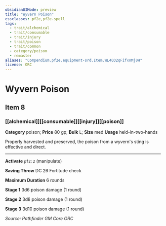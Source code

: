 ```yaml
---
obsidianUIMode: preview
title: "Wyvern Poison"
cssclasses: pf2e,pf2e-spell
tags:
  - trait/alchemical
  - trait/consumable
  - trait/injury
  - trait/poison
  - trait/common
  - category/poison
  - remaster
aliases: "Compendium.pf2e.equipment-srd.Item.WL4O32qFifxnMj0H"
license: ORC
---
```

# Wyvern Poison
## Item 8
### [[alchemical]][[consumable]][[injury]][[poison]]

**Category** poison; 
**Price** 80 gp; 
**Bulk** L; **Size** med
**Usage** held-in-two-hands

Properly harvested and preserved, the poison from a wyvern's sting is effective and direct.

* * *

**Activate** `pf2:2` (manipulate)

**Saving Throw** DC 26 Fortitude check

**Maximum Duration** 6 rounds

**Stage 1** 3d6 poison damage (1 round)

**Stage 2** 3d8 poison damage (1 round)

**Stage 3** 3d10 poison damage (1 round)

*Source: Pathfinder GM Core*
*ORC*